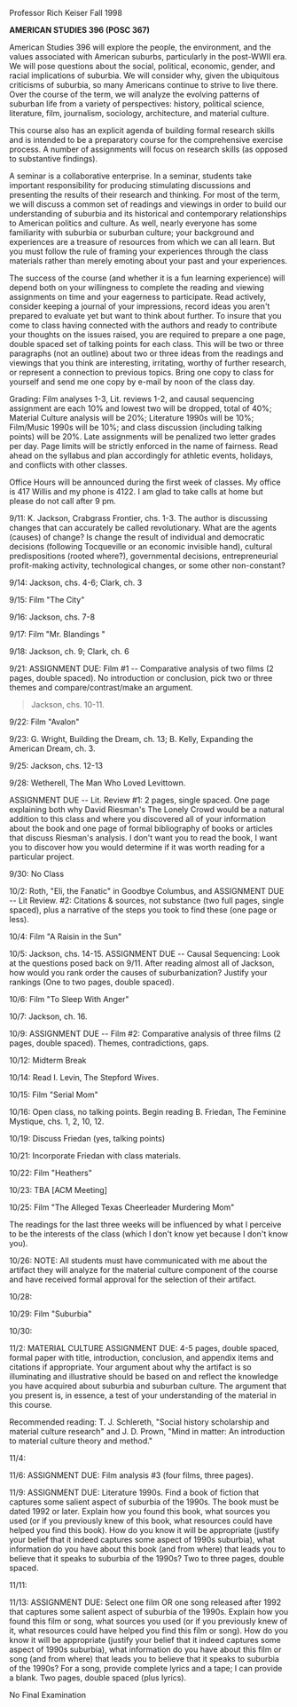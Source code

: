 Professor Rich Keiser Fall 1998



**AMERICAN STUDIES 396 (POSC 367)**

American Studies 396 will explore the people, the environment, and the values
associated with American suburbs, particularly in the post-WWII era. We will
pose questions about the social, political, economic, gender, and racial
implications of suburbia. We will consider why, given the ubiquitous
criticisms of suburbia, so many Americans continue to strive to live there.
Over the course of the term, we will analyze the evolving patterns of suburban
life from a variety of perspectives: history, political science, literature,
film, journalism, sociology, architecture, and material culture.

This course also has an explicit agenda of building formal research skills and
is intended to be a preparatory course for the comprehensive exercise process.
A number of assignments will focus on research skills (as opposed to
substantive findings).

A seminar is a collaborative enterprise. In a seminar, students take important
responsibility for producing stimulating discussions and presenting the
results of their research and thinking. For most of the term, we will discuss
a common set of readings and viewings in order to build our understanding of
suburbia and its historical and contemporary relationships to American
politics and culture. As well, nearly everyone has some familiarity with
suburbia or suburban culture; your background and experiences are a treasure
of resources from which we can all learn. But you must follow the rule of
framing your experiences through the class materials rather than merely
emoting about your past and your experiences.

The success of the course (and whether it is a fun learning experience) will
depend both on your willingness to complete the reading and viewing
assignments on time and your eagerness to participate. Read actively, consider
keeping a journal of your impressions, record ideas you aren't prepared to
evaluate yet but want to think about further. To insure that you come to class
having connected with the authors and ready to contribute your thoughts on the
issues raised, you are required to prepare a one page, double spaced set of
talking points for each class. This will be two or three paragraphs (not an
outline) about two or three ideas from the readings and viewings that you
think are interesting, irritating, worthy of further research, or represent a
connection to previous topics. Bring one copy to class for yourself and send
me one copy by e-mail by noon of the class day.

Grading: Film analyses 1-3, Lit. reviews 1-2, and causal sequencing assignment
are each 10% and lowest two will be dropped, total of 40%; Material Culture
analysis will be 20%; Literature 1990s will be 10%; Film/Music 1990s will be
10%; and class discussion (including talking points) will be 20%. Late
assignments will be penalized two letter grades per day. Page limits will be
strictly enforced in the name of fairness. Read ahead on the syllabus and plan
accordingly for athletic events, holidays, and conflicts with other classes.

Office Hours will be announced during the first week of classes. My office is
417 Willis and my phone is 4122. I am glad to take calls at home but please do
not call after 9 pm.

9/11: K. Jackson, Crabgrass Frontier, chs. 1-3. The author is discussing
changes that can accurately be called revolutionary. What are the agents
(causes) of change? Is change the result of individual and democratic
decisions (following Tocqueville or an economic invisible hand), cultural
predispositions (rooted where?), governmental decisions, entrepreneurial
profit-making activity, technological changes, or some other non-constant?

9/14: Jackson, chs. 4-6; Clark, ch. 3

9/15: Film "The City"

9/16: Jackson, chs. 7-8

9/17: Film "Mr. Blandings "

9/18: Jackson, ch. 9; Clark, ch. 6

9/21: ASSIGNMENT DUE: Film #1 -- Comparative analysis of two films (2 pages,
double spaced). No introduction or conclusion, pick two or three themes and
compare/contrast/make an argument.

> Jackson, chs. 10-11.

9/22: Film "Avalon"

9/23: G. Wright, Building the Dream, ch. 13; B. Kelly, Expanding the American
Dream, ch. 3.

9/25: Jackson, chs. 12-13

9/28: Wetherell, The Man Who Loved Levittown.

ASSIGNMENT DUE -- Lit. Review #1: 2 pages, single spaced. One page explaining
both why David Riesman's The Lonely Crowd would be a natural addition to this
class and where you discovered all of your information about the book and one
page of formal bibliography of books or articles that discuss Riesman's
analysis. I don't want you to read the book, I want you to discover how you
would determine if it was worth reading for a particular project.

9/30: No Class

10/2: Roth, "Eli, the Fanatic" in Goodbye Columbus, and ASSIGNMENT DUE -- Lit
Review. #2: Citations & sources, not substance (two full pages, single
spaced), plus a narrative of the steps you took to find these (one page or
less).

10/4: Film "A Raisin in the Sun"

10/5: Jackson, chs. 14-15. ASSIGNMENT DUE -- Causal Sequencing: Look at the
questions posed back on 9/11. After reading almost all of Jackson, how would
you rank order the causes of suburbanization? Justify your rankings (One to
two pages, double spaced).

10/6: Film "To Sleep With Anger"

10/7: Jackson, ch. 16.

10/9: ASSIGNMENT DUE -- Film #2: Comparative analysis of three films (2 pages,
double spaced). Themes, contradictions, gaps.

10/12: Midterm Break

10/14: Read I. Levin, The Stepford Wives.

10/15: Film "Serial Mom"

10/16: Open class, no talking points. Begin reading B. Friedan, The Feminine
Mystique, chs. 1, 2, 10, 12.

10/19: Discuss Friedan (yes, talking points)

10/21: Incorporate Friedan with class materials.

10/22: Film "Heathers"

10/23: TBA [ACM Meeting]

10/25: Film "The Alleged Texas Cheerleader Murdering Mom"

The readings for the last three weeks will be influenced by what I perceive to
be the interests of the class (which I don't know yet because I don't know
you).

10/26: NOTE: All students must have communicated with me about the artifact
they will analyze for the material culture component of the course and have
received formal approval for the selection of their artifact.

10/28:

10/29: Film "Suburbia"

10/30:

11/2: MATERIAL CULTURE ASSIGNMENT DUE: 4-5 pages, double spaced, formal paper
with title, introduction, conclusion, and appendix items and citations if
appropriate. Your argument about why the artifact is so illuminating and
illustrative should be based on and reflect the knowledge you have acquired
about suburbia and suburban culture. The argument that you present is, in
essence, a test of your understanding of the material in this course.

Recommended reading: T. J. Schlereth, "Social history scholarship and material
culture research" and J. D. Prown, "Mind in matter: An introduction to
material culture theory and method."

11/4:

11/6: ASSIGNMENT DUE: Film analysis #3 (four films, three pages).

11/9: ASSIGNMENT DUE: Literature 1990s. Find a book of fiction that captures
some salient aspect of suburbia of the 1990s. The book must be dated 1992 or
later. Explain how you found this book, what sources you used (or if you
previously knew of this book, what resources could have helped you find this
book). How do you know it will be appropriate (justify your belief that it
indeed captures some aspect of 1990s suburbia), what information do you have
about this book (and from where) that leads you to believe that it speaks to
suburbia of the 1990s? Two to three pages, double spaced.

11/11:

11/13: ASSIGNMENT DUE: Select one film OR one song released after 1992 that
captures some salient aspect of suburbia of the 1990s. Explain how you found
this film or song, what sources you used (or if you previously knew of it,
what resources could have helped you find this film or song). How do you know
it will be appropriate (justify your belief that it indeed captures some
aspect of 1990s suburbia), what information do you have about this film or
song (and from where) that leads you to believe that it speaks to suburbia of
the 1990s? For a song, provide complete lyrics and a tape; I can provide a
blank. Two pages, double spaced (plus lyrics).

No Final Examination

